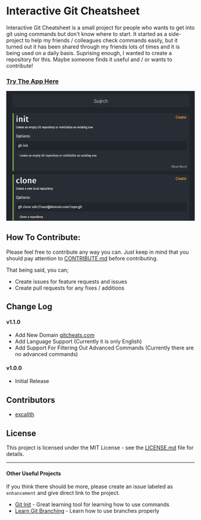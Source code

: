 # Interactive Git Cheatsheet
Interactive Git Cheatsheet is a small project for people who wants to get into git using commands but don't know where to start. It started as a side-project to help my friends / colleagues check commands easily, but it turned out it has been shared through my friends lots of times and it is being used on a daily basis. Suprising enough, I wanted to create a repository for this. Maybe someone finds it useful and / or wants to contribute!

### [Try The App Here](http://gitcheats.com/)

![Anim](/images/anim.gif)

## How To Contribute:
Please feel free to contribute any way you can. Just keep in mind that you should pay attention to [CONTRIBUTE.md](.github/CONTRIBUTING.md) before contributing.

That being said, you can;
* Create issues for feature requests and issues
* Create pull requests for any fixes / additions

## Change Log
#### v1.1.0
* Add New Domain [gitcheats.com](http://gitcheats.com/)
* Add Language Support (Currently it is only English)
* Add Support For Filtering Out Advanced Commands (Currently there are no advanced commands)

#### v1.0.0
* Initial Release

## Contributors
* [excalith](https://github.com/excalith)

## License
This project is licensed under the MIT License - see the [LICENSE.md](LICENSE.md) file for details.

___

#### Other Useful Projects
If you think there should be more, please create an issue labeled as `enhancement` and give direct link to the project.
* [Git Init](https://pel-daniel.github.io/git-init) - Great learning tool for learning how to use commands
* [Learn Git Branching](https://learngitbranching.js.org) - Learn how to use branches properly
